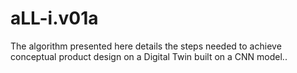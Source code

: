 # aLL-i.v01a
The algorithm presented here details the steps needed to achieve conceptual product design on a Digital Twin built on a CNN model..
